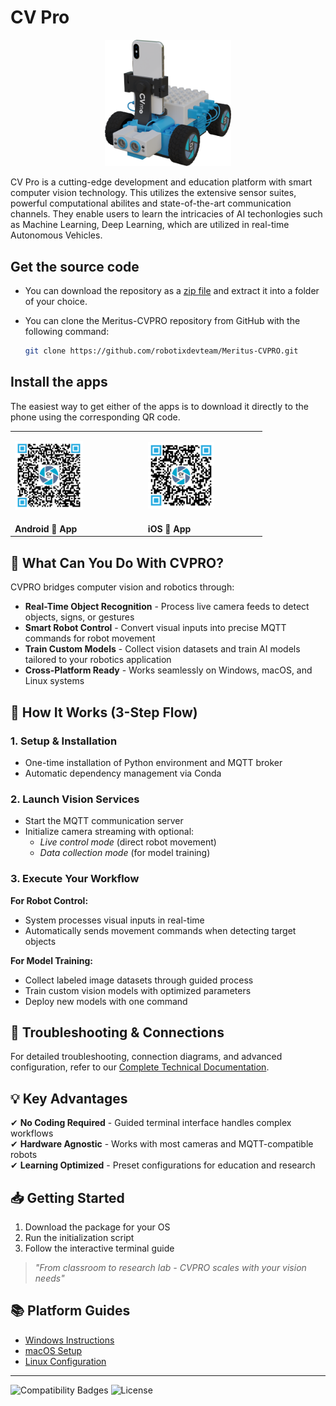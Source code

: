 # CV Pro
<p align="center" width="80%">
    <img width="40%" src="./Images/cvpro.png" />
</p>

CV Pro is a cutting-edge development and education platform with smart computer vision technology. This utilizes the extensive sensor suites, powerful computational abilites and state-of-the-art communication channels. They enable users to learn the intricacies of AI techonlogies such as Machine Learning, Deep Learning, which are utilized in real-time Autonomous Vehicles.

## Get the source code

- You can download the repository as a [zip file](https://github.com/robotixdevteam/Meritus-CVPRO/archive/refs/heads/master.zip) and extract it into a folder of your choice.
- You can clone the Meritus-CVPRO repository from GitHub with the following command:

    ```bash
    git clone https://github.com/robotixdevteam/Meritus-CVPRO.git
    ```

## Install the apps

The easiest way to get either of the apps is to download it directly to the phone using the corresponding QR code. 

<table style="width:80%;border:none; text-align=center;">
  <tr>
    <td>
        <p aligin='center'>
        <img alt="Android 📱 App" width="55%" src="./Images/play-store-cvpro.png" />
        </p>
    </td>
    <td>  
        <p aligin='center'>
        <img alt="iOS 📱 App" width="60%" src="./Images/app-store-cvpro.png" />
        </p>
    </td>
  </tr>
  <tr>
    <td><strong>Android 📱 App</strong></td>
    <td><strong>iOS 📱 App </strong></td>
  </tr>
</table>


## 🌟 What Can You Do With CVPRO?

CVPRO bridges computer vision and robotics through:

- **Real-Time Object Recognition** - Process live camera feeds to detect objects, signs, or gestures  
- **Smart Robot Control** - Convert visual inputs into precise MQTT commands for robot movement  
- **Train Custom Models** - Collect vision datasets and train AI models tailored to your robotics application  
- **Cross-Platform Ready** - Works seamlessly on Windows, macOS, and Linux systems  

## 🚀 How It Works (3-Step Flow)

### 1. Setup & Installation
- One-time installation of Python environment and MQTT broker  
- Automatic dependency management via Conda  

### 2. Launch Vision Services
- Start the MQTT communication server  
- Initialize camera streaming with optional:  
  - *Live control mode* (direct robot movement)  
  - *Data collection mode* (for model training)  

### 3. Execute Your Workflow
**For Robot Control:**
- System processes visual inputs in real-time  
- Automatically sends movement commands when detecting target objects  

**For Model Training:**
- Collect labeled image datasets through guided process  
- Train custom vision models with optimized parameters  
- Deploy new models with one command  

## 🔧 Troubleshooting & Connections
For detailed troubleshooting, connection diagrams, and advanced configuration, refer to our [Complete Technical Documentation](https://example.com/cvpro-docs).

## 💡 Key Advantages
✔ **No Coding Required** - Guided terminal interface handles complex workflows  
✔ **Hardware Agnostic** - Works with most cameras and MQTT-compatible robots  
✔ **Learning Optimized** - Preset configurations for education and research  

## 📥 Getting Started
1. Download the package for your OS  
2. Run the initialization script  
3. Follow the interactive terminal guide  

> *"From classroom to research lab - CVPRO scales with your vision needs"*

## 📚 Platform Guides
- [Windows Instructions](https://github.com/robotixdevteam/Meritus-CVPRO/tree/Windows)  
- [macOS Setup](https://github.com/robotixdevteam/Meritus-CVPRO/tree/Mac)  
- [Linux Configuration](https://github.com/robotixdevteam/Meritus-CVPRO/tree/Linux)  

---
![Compatibility Badges](https://img.shields.io/badge/OS-Windows%20%7C%20macOS%20%7C%20Linux-blue) 
![License](https://img.shields.io/badge/License-MIT-green)
